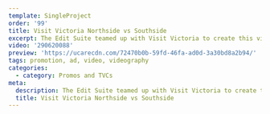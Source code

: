 ```yaml
---
template: SingleProject
order: '99'
title: Visit Victoria Northside vs Southside
excerpt: The Edit Suite teamed up with Visit Victoria to create this video all about Melbourne’s Northside v Southside dining styles. We followed Sofia Levin (Food Writer) as she explored why there is such a divide when it comes to food in Melbourne.
video: '290620088'
preview: 'https://ucarecdn.com/72470b0b-59fd-46fa-ad0d-3a30bd8a2b94/'
tags: promotion, ad, video, videography
categories:
  - category: Promos and TVCs
meta:
  description: The Edit Suite teamed up with Visit Victoria to create this video all about Melbourne’s Northside v Southside dining styles. We followed Sofia Levin (Food Writer) as she explored why there is such a divide when it comes to food in Melbourne.
  title: Visit Victoria Northside vs Southside
---
```


